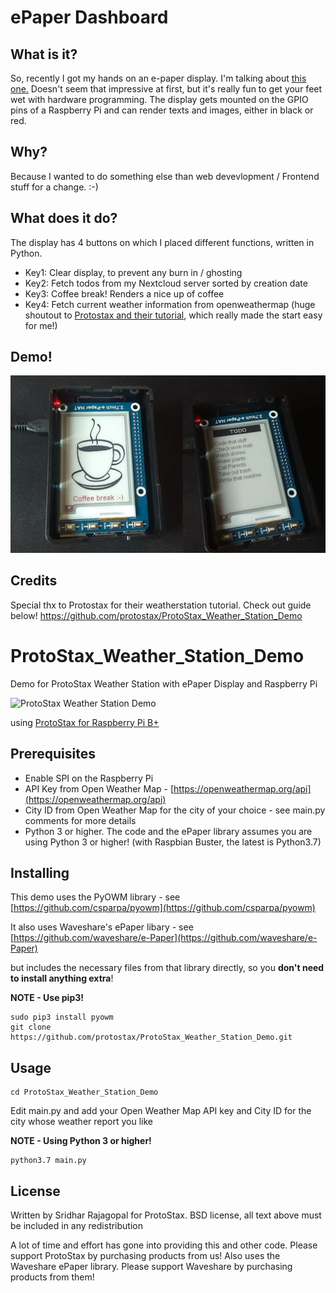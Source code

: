 # ePaper Dashboard

## What is it?

So, recently I got my hands on an e-paper display. I'm talking about [this one.](https://www.waveshare.com/wiki/2.7inch_e-Paper_HAT_(B))
Doesn't seem that impressive at first, but it's really fun to get your feet wet with hardware programming. The display gets
mounted on the GPIO pins of a Raspberry Pi and can render texts and images, either in black or red.

## Why?

Because I wanted to do something else than web devevlopment / Frontend stuff for a change. :-)

## What does it do?

The display has 4 buttons on which I placed different functions, written in Python.

- Key1: Clear display, to prevent any burn in / ghosting
- Key2: Fetch todos from my Nextcloud server sorted by creation date
- Key3: Coffee break! Renders a nice up of coffee
- Key4: Fetch current weather information from openweathermap (huge shoutout to [Protostax and their tutorial](https://www.hackster.io/sridhar-rajagopal/weather-station-with-epaper-and-raspberry-pi-c26a70), which really made the start easy for me!)

## Demo!

![demo_img](/img/demo.png)

## Credits

Special thx to Protostax for their weatherstation tutorial. Check out guide below!
https://github.com/protostax/ProtoStax_Weather_Station_Demo

# ProtoStax_Weather_Station_Demo
Demo for ProtoStax Weather Station with ePaper Display and Raspberry Pi

![ProtoStax Weather Station Demo](ProtoStax_Weather_Station_Demo.jpg)

using [ProtoStax for Raspberry Pi B+](https://www.protostax.com/products/protostax-for-raspberry-pi-b)

## Prerequisites

* Enable SPI on the Raspberry Pi
* API Key from Open Weather Map  - [https://openweathermap.org/api](https://openweathermap.org/api)
* City ID from Open Weather Map for the city of your choice - see
main.py comments for more details
* Python 3 or higher. The code and the ePaper library assumes you are
  using Python 3 or higher! (with Raspbian Buster, the latest is
  Python3.7) 

## Installing

This demo uses the PyOWM library - see
[https://github.com/csparpa/pyowm](https://github.com/csparpa/pyowm)

It also uses Waveshare's ePaper libary - see
[https://github.com/waveshare/e-Paper](https://github.com/waveshare/e-Paper)

but includes the necessary files from that library directly, so you
**don't need to install anything extra**!

**NOTE - Use pip3!**

```
sudo pip3 install pyowm
git clone https://github.com/protostax/ProtoStax_Weather_Station_Demo.git
```

## Usage

```
cd ProtoStax_Weather_Station_Demo
```

Edit main.py and add your Open Weather Map API key and City ID for the
city whose weather report you like

**NOTE - Using Python 3 or higher!**

```
python3.7 main.py
```

## License

Written by Sridhar Rajagopal for ProtoStax. BSD license, all text above must be included in any redistribution

A lot of time and effort has gone into providing this and other code. Please support ProtoStax by purchasing products from us!
Also uses the Waveshare ePaper library. Please support Waveshare by purchasing products from them!


